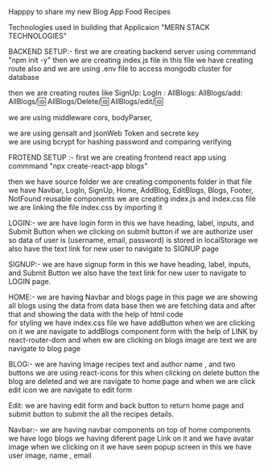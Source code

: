 Happpy to share my new Blog App Food Recipes

Technologies used in building that Applicaion 
"MERN STACK TECHNOLOGIES"

BACKEND SETUP:-
first we are creating backend server using commmand
"npm init -y"
then we are creating index.js file in this file we have creating route also 
and we are using .env file to access mongodb cluster for database 

then we are creating routes like
SignUp:   LogIn : AllBlogs:  AllBlogs/add: AllBlogs/:id: AllBlogs/Delete/:id: AllBlogs/edit/:id: 

we are using middleware cors, bodyParser, 

we are using gensalt and jsonWeb Token and secrete key  
we are using bcrypt for hashing password and comparing verifying

FROTEND SETUP :- 
first we are creating frontend react app using commmand
"npx create-react-app blogs"

then we have source folder we are creating components folder in that file 
we have Navbar, LogIn, SignUp, Home, AddBlog, EditBlogs, Blogs, Footer, NotFound reusable components
we are creating index.js and index.css file we are linking the file index.css by importing it

LOGIN:-
      we are have login form in this we have heading, label, inputs, and Submit Button 
      when we clicking on submit button if we are authorize user so data of user is 
      (username, email, password) is stored in localStorage 
      we also have the text link for new user to navigate to SIGNUP page

SIGNUP:- 
      we are have signup form in this we have heading, label, inputs, and Submit Button 
      we also have the text link for new user to navigate to LOGIN page.

HOME:- 
      we are having Navbar and blogs page in this page we are showing all blogs using the data from 
      data base then we are fetching data and after that and showing the data with the help of html code  
      for styling we have index.css file we have addButton when we are clicking on it we are navigate to 
      addBlogs component form with the help of LINK by react-router-dom and  when ew are clicking on blogs
      image are text we are navigate to blog page 
      
BLOG:- 
      we are having Image recipes text and author name , and two buttons we are using react-icons for this
      when clicking on delete button the blog are deleted and we are navigate to home page and when we are 
      click edit icon we are navigate to edit form 

Edit: 
      we are having edit form and back button to return home page and submit button to submit the all 
      the recipes details.
      
Navbar:- 
      we are having navbar components on top of home components we have logo blogs we having 
      diferent page Link on it and we have avatar image when we clicking on it we have 
      seen popup screen in this we have user image, name , email











      



















